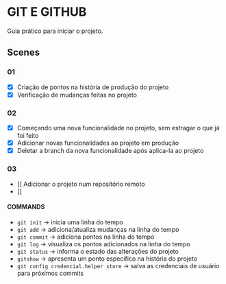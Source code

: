 # GIT E GITHUB

Guia prático para iniciar o projeto.

## Scenes

### 01

- [X] Criação de pontos na história de produção do projeto
- [X] Verificação de mudanças feitas no projeto

### 02

- [X] Começando uma nova funcionalidade no projeto, sem estragar o que já foi feito
- [X] Adicionar novas funcionalidades ao projeto em produção
- [X] Deletar a branch da nova funcionalidade após aplica-la ao projeto

### 03

- [] Adicionar o projeto num repositório remoto
- [] 

#### COMMANDS

- `git init`    -> inicia uma linha do tempo
- `git add`     -> adiciona/atualiza mudanças na linha do tempo
- `git commit`  -> adiciona pontos na linha do tempo
- `git log`     -> visualiza os pontos adicionados na linha do tempo
- `git status`  -> informa o estado das alterações do projeto
- `gitshow`     -> apresenta um ponto específico na história do projeto
- `git config credencial.helper store`  -> salva as credenciais de usuário para próximos commits
